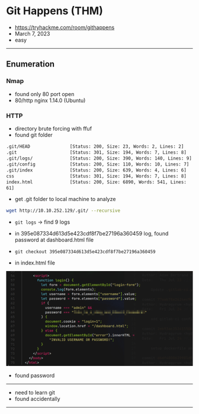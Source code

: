 # Git Happens (THM)

- https://tryhackme.com/room/githappens
- March 7, 2023
- easy

---

## Enumeration

### Nmap

- found only 80 port open
- 80/http nginx 1.14.0 (Ubuntu)

### HTTP

- directory brute forcing with ffuf
- found git folder

```
.git/HEAD               [Status: 200, Size: 23, Words: 2, Lines: 2]
.git                    [Status: 301, Size: 194, Words: 7, Lines: 8]
.git/logs/              [Status: 200, Size: 390, Words: 140, Lines: 9]
.git/config             [Status: 200, Size: 110, Words: 10, Lines: 7]
.git/index              [Status: 200, Size: 639, Words: 4, Lines: 6]
css                     [Status: 301, Size: 194, Words: 7, Lines: 8]
index.html              [Status: 200, Size: 6890, Words: 541, Lines: 61]
```

- get .git folder to local machine to analyze

```sh
wget http://10.10.252.129/.git/ --recursive
```

- `git logs` -> find 9 logs
- in 395e087334d613d5e423cdf8f7be27196a360459 log, found password at dashboard.html file

- `git checkout 395e087334d613d5e423cdf8f7be27196a360459`
- in index.html file

![](images/2023-03-07-16-38-15.png)

- found password

---

- need to learn git
- found accidentally

---